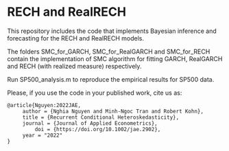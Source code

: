 # RECH and RealRECH
This repository includes the code that implements Bayesian inference and forecasting for the RECH and RealRECH models.

The folders SMC_for_GARCH, SMC_for_RealGARCH and SMC_for_RECH contain the implementation of SMC algorithm for fitting GARCH, RealGARCH and RECH (with realized measure) respectively.

Run SP500_analysis.m to reproduce the empirical results for SP500 data.

Please, if you use the code in your published work, cite us as:
```
@article{Nguyen:2022JAE,
	 author = {Nghia Nguyen and Minh-Ngoc Tran and Robert Kohn},
	 title = {Recurrent Conditional Heteroskedasticity},
	 journal = {Journal of Applied Econometrics},
         doi = {https://doi.org/10.1002/jae.2902},
	 year = "2022"
}
```

